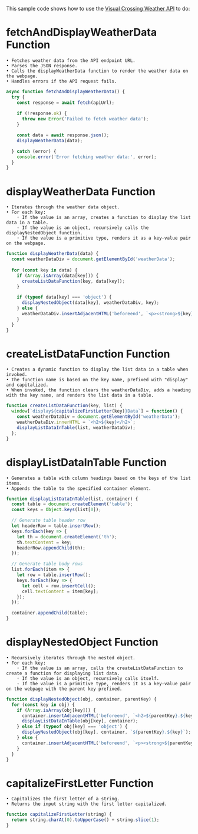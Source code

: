 This sample code shows how to use the [Visual Crossing Weather API](https://www.visualcrossing.com/resources/documentation/weather-api/timeline-weather-api) to do:

# fetchAndDisplayWeatherData Function
    • Fetches weather data from the API endpoint URL.
    • Parses the JSON response.
    • Calls the displayWeatherData function to render the weather data on the webpage.
    • Handles errors if the API request fails.
```javascript
async function fetchAndDisplayWeatherData() {
  try {
    const response = await fetch(apiUrl);
    
    if (!response.ok) {
      throw new Error('Failed to fetch weather data');
    }

    const data = await response.json();
    displayWeatherData(data);

  } catch (error) {
    console.error('Error fetching weather data:', error);
  }
}
```

# displayWeatherData Function
    • Iterates through the weather data object.
    • For each key:
        ◦ If the value is an array, creates a function to display the list data in a table.
        ◦ If the value is an object, recursively calls the displayNestedObject function.
        ◦ If the value is a primitive type, renders it as a key-value pair on the webpage.
```javascript
function displayWeatherData(data) {
  const weatherDataDiv = document.getElementById('weatherData');
  
  for (const key in data) {
    if (Array.isArray(data[key])) {
      createListDataFunction(key, data[key]);
    }

    if (typeof data[key] === 'object') {
      displayNestedObject(data[key], weatherDataDiv, key);
    } else {
      weatherDataDiv.insertAdjacentHTML('beforeend', `<p><strong>${key}:</strong> ${data[key]}</p>`);
    }
  }
}
```

# createListDataFunction Function
    • Creates a dynamic function to display the list data in a table when invoked.
    • The function name is based on the key name, prefixed with "display" and capitalized.
    • When invoked, the function clears the weatherDataDiv, adds a heading with the key name, and renders the list data in a table.

```javascript
function createListDataFunction(key, list) {
  window[`display${capitalizeFirstLetter(key)}Data`] = function() {
    const weatherDataDiv = document.getElementById('weatherData');
    weatherDataDiv.innerHTML = `<h2>${key}</h2>`;
    displayListDataInTable(list, weatherDataDiv);
  };
}

```
# displayListDataInTable Function
    • Generates a table with column headings based on the keys of the list items.
    • Appends the table to the specified container element.
```javascript
function displayListDataInTable(list, container) {
  const table = document.createElement('table');
  const keys = Object.keys(list[0]);

  // Generate table header row
  let headerRow = table.insertRow();
  keys.forEach(key => {
    let th = document.createElement('th');
    th.textContent = key;
    headerRow.appendChild(th);
  });

  // Generate table body rows
  list.forEach(item => {
    let row = table.insertRow();
    keys.forEach(key => {
      let cell = row.insertCell();
      cell.textContent = item[key];
    });
  });

  container.appendChild(table);
}
```

# displayNestedObject Function
    • Recursively iterates through the nested object.
    • For each key:
        ◦ If the value is an array, calls the createListDataFunction to create a function for displaying list data.
        ◦ If the value is an object, recursively calls itself.
        ◦ If the value is a primitive type, renders it as a key-value pair on the webpage with the parent key prefixed.
```javascript
function displayNestedObject(obj, container, parentKey) {
  for (const key in obj) {
    if (Array.isArray(obj[key])) {
      container.insertAdjacentHTML('beforeend', `<h2>${parentKey}.${key}</h2>`);
      displayListDataInTable(obj[key], container);
    } else if (typeof obj[key] === 'object') {
      displayNestedObject(obj[key], container, `${parentKey}.${key}`);
    } else {
      container.insertAdjacentHTML('beforeend', `<p><strong>${parentKey}.${key}:</strong> ${obj[key]}</p>`);
    }
  }
}
```
# capitalizeFirstLetter Function
    • Capitalizes the first letter of a string.
    • Returns the input string with the first letter capitalized.
```javascript
function capitalizeFirstLetter(string) {
  return string.charAt(0).toUpperCase() + string.slice(1);
}
```
